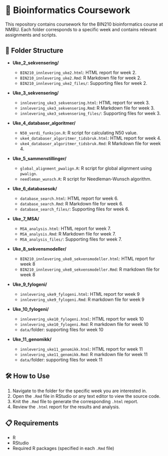 # 🧬 Bioinformatics Coursework

This repository contains coursework for the BIN210 bioinformatics course at NMBU. Each folder corresponds to a specific week and contains relevant assignments and scripts.

## 📂 Folder Structure

- **Uke_2_sekvensering/**
  - `BIN210_innlevering_uke2.html`: HTML report for week 2.
  - `BIN210_innlevering_uke2.Rmd`: R Markdown file for week 2.
  - `BIN210_innlevering_uke2_files/`: Supporting files for week 2.

- **Uke_3_sekvensering/**
  - `innlevering_uke3_sekvensering.html`: HTML report for week 3.
  - `innlevering_uke3_sekvensering.Rmd`: R Markdown file for week 3.
  - `innlevering_uke3_sekvensering_files/`: Supporting files for week 3.

- **Uke_4_databaser_algoritmer/**
  - `N50_verdi_funksjon.R`: R script for calculating N50 value.
  - `uke4_databaser_algoritmer_tidsbruk.html`: HTML report for week 4.
  - `uke4_databaser_algoritmer_tidsbruk.Rmd`: R Markdown file for week 4.

- **Uke_5_sammenstillinger/**
  - `global_alignment_pwalign.R`: R script for global alignment using `pwalign`.
  - `needleman_wunsch.R`: R script for Needleman-Wunsch algorithm.

- **Uke_6_databasesok/**
  - `database_search.html`: HTML report for week 6.
  - `database_search.Rmd`: R Markdown file for week 6.
  - `database_search_files/`: Supporting files for week 6.

- **Uke_7_MSA/**
  - `MSA_analysis.html`: HTML report for week 7.
  - `MSA_analysis.Rmd`: R Markdown file for week 7.
  - `MSA_analysis_files/`: Supporting files for week 7.
 
- **Uke_8_sekvensmodeller/**
  - `BIN210_innlevering_uke8_sekvensmodeller.html`: HTML report for week 8 
  - `BIN210_innlevering_uke8_sekvensmodeller.Rmd`: R markdown file for week 8

- **Uke_9_fylogeni/**
  - `innlevering_uke9_fylogeni.html`: HTML report for week 9 
  - `innlevering_uke9_fylogeni.Rmd`: R markdown file for week 9 

- **Uke_10_fylogeni/** 
  - `innlevering_uke10_fylogeni.html`: HTML report for week 10 
  - `innlevering_uke10_fylogeni.Rmd`: R markdown file for week 10 
  - `data/`folder: supporting files for week 10 

- **Uke_11_genomikk/**
  - `innlevering_uke11_genomikk.html`: HTML report for week 11
  - `innlevering_uke11_genomikk.Rmd`: R markdown file for week 11
  - `data/`folder: supporting files for week 11

## 🛠️ How to Use

1. Navigate to the folder for the specific week you are interested in.
2. Open the `.Rmd` file in RStudio or any text editor to view the source code.
3. Knit the `.Rmd` file to generate the corresponding `.html` report.
4. Review the `.html` report for the results and analysis.

## 📋 Requirements

- R
- RStudio
- Required R packages (specified in each `.Rmd` file)

